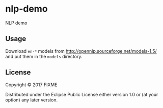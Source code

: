 # nlp-demo

NLP demo

## Usage

Download `en-*` models from http://opennlp.sourceforge.net/models-1.5/ and put them in the `models` directory.

## License

Copyright © 2017 FIXME

Distributed under the Eclipse Public License either version 1.0 or (at
your option) any later version.

